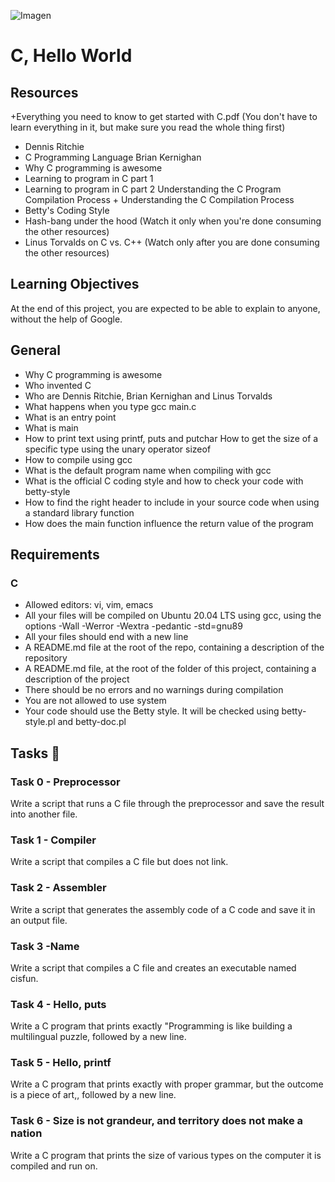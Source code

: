![Imagen](https://www.mundacomputers.com/wp-content/uploads/2020/08/c.png)
# C, Hello World
## Resources
 +Everything you need to know to get started with C.pdf (You don't have to learn everything in it, but make sure you read the whole thing first)
+ Dennis Ritchie
+ C Programming Language Brian Kernighan
+ Why C programming is awesome
+ Learning to program in C part 1
+ Learning to program in C part 2
Understanding the C Program Compilation Process + Understanding the C Compilation Process
+ Betty's Coding Style
+ Hash-bang under the hood (Watch it only when you're done consuming the other resources)
+ Linus Torvalds on C vs. C++ (Watch only after you are done consuming the other resources)

## Learning Objectives
At the end of this project, you are expected to be able to explain to anyone, without the help of Google.

## General
+ Why C programming is awesome
+ Who invented C
+ Who are Dennis Ritchie, Brian Kernighan and Linus Torvalds
+ What happens when you type gcc main.c
+ What is an entry point
+ What is main
+ How to print text using printf, puts and putchar
How to get the size of a specific type using the unary operator sizeof
+ How to compile using gcc
+ What is the default program name when compiling with gcc
+ What is the official C coding style and how to check your code with betty-style
+ How to find the right header to include in your source code when using a standard library function
+ How does the main function influence the return value of the program
## Requirements
### C
+ Allowed editors: vi, vim, emacs
+ All your files will be compiled on Ubuntu 20.04 LTS using gcc, using the options -Wall -Werror -Wextra -pedantic -std=gnu89
+ All your files should end with a new line
+ A README.md file at the root of the repo, containing a description of the repository
+ A README.md file, at the root of the folder of this project, containing a description of the project
+ There should be no errors and no warnings during compilation
+ You are not allowed to use system
+ Your code should use the Betty style. It will be checked using betty-style.pl and betty-doc.pl

## Tasks 📝  
### Task 0 - Preprocessor
Write a script that runs a C file through the preprocessor and save the result into another file.
### Task 1 - Compiler
Write a script that compiles a C file but does not link.
### Task 2 - Assembler
Write a script that generates the assembly code of a C code and save it in an output file.
### Task 3 -Name
 Write a script that compiles a C file and creates an executable named cisfun.
### Task 4 - Hello, puts
Write a C program that prints exactly "Programming is like building a multilingual puzzle, followed by a new line.
### Task 5 - Hello, printf
Write a C program that prints exactly with proper grammar, but the outcome is a piece of art,, followed by a new line.
### Task 6 - Size is not grandeur, and territory does not make a nation
Write a C program that prints the size of various types on the computer it is compiled and run on.
